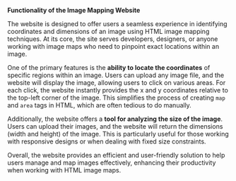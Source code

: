**Functionality of the Image Mapping Website**

The website is designed to offer users a seamless experience in identifying coordinates and dimensions of an image using HTML image mapping techniques. At its core, the site serves developers, designers, or anyone working with image maps who need to pinpoint exact locations within an image.

One of the primary features is the **ability to locate the coordinates** of specific regions within an image. Users can upload any image file, and the website will display the image, allowing users to click on various areas. For each click, the website instantly provides the x and y coordinates relative to the top-left corner of the image. This simplifies the process of creating `map` and `area` tags in HTML, which are often tedious to do manually.

Additionally, the website offers a **tool for analyzing the size of the image**. Users can upload their images, and the website will return the dimensions (width and height) of the image. This is particularly useful for those working with responsive designs or when dealing with fixed size constraints.

Overall, the website provides an efficient and user-friendly solution to help users manage and map images effectively, enhancing their productivity when working with HTML image maps.

